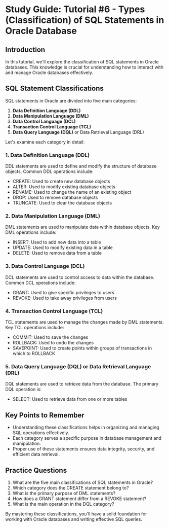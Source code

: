 # Study Guide: Tutorial #6 - Types (Classification) of SQL Statements in Oracle Database

## Introduction
In this tutorial, we'll explore the classification of SQL statements in Oracle databases. This knowledge is crucial for understanding how to interact with and manage Oracle databases effectively.

## SQL Statement Classifications

SQL statements in Oracle are divided into five main categories:

1. **Data Definition Language (DDL)**
2. **Data Manipulation Language (DML)**
3. **Data Control Language (DCL)**
4. **Transaction Control Language (TCL)**
5. **Data Query Language (DQL)** or Data Retrieval Language (DRL)



Let's examine each category in detail:

### 1. Data Definition Language (DDL)

DDL statements are used to define and modify the structure of database objects. Common DDL operations include:

- CREATE: Used to create new database objects
- ALTER: Used to modify existing database objects
- RENAME: Used to change the name of an existing object
- DROP: Used to remove database objects
- TRUNCATE: Used to clear the database objects



### 2. Data Manipulation Language (DML)

DML statements are used to manipulate data within database objects. Key DML operations include:

- INSERT: Used to add new data into a table
- UPDATE: Used to modify existing data in a table
- DELETE: Used to remove data from a table

### 3. Data Control Language (DCL)

DCL statements are used to control access to data within the database. Common DCL operations include:

- GRANT: Used to give specific privileges to users
- REVOKE: Used to take away privileges from users

### 4. Transaction Control Language (TCL)

TCL statements are used to manage the changes made by DML statements. Key TCL operations include:

- COMMIT: Used to save the changes
- ROLLBACK: Used to undo the changes
- SAVEPOINT: Used to create points within groups of transactions in which to ROLLBACK

### 5. Data Query Language (DQL) or Data Retrieval Language (DRL)

DQL statements are used to retrieve data from the database. The primary DQL operation is:

- SELECT: Used to retrieve data from one or more tables

## Key Points to Remember

- Understanding these classifications helps in organizing and managing SQL operations effectively.
- Each category serves a specific purpose in database management and manipulation.
- Proper use of these statements ensures data integrity, security, and efficient data retrieval.

## Practice Questions

1. What are the five main classifications of SQL statements in Oracle?
2. Which category does the CREATE statement belong to?
3. What is the primary purpose of DML statements?
4. How does a GRANT statement differ from a REVOKE statement?
5. What is the main operation in the DQL category?

By mastering these classifications, you'll have a solid foundation for working with Oracle databases and writing effective SQL queries. 
